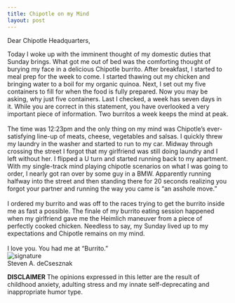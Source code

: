```yaml
---
title: Chipotle on my Mind
layout: post
---
```


Dear Chipotle Headquarters, 

Today I woke up with the imminent thought of my domestic duties that Sunday brings.  What got me out of bed was the comforting thought of burying my face in a delicious Chipotle burrito. After breakfast, I started to meal prep for the week to come.  I started thawing out my chicken and bringing water to a boil for my organic quinoa.  Next, I set out my five containers to fill for when the food is fully prepared.  Now you may be asking, why just five containers.  Last I checked, a week has seven days in it.  While you are correct in this statement, you have overlooked a very important piece of information.  Two burritos a week keeps the mind at peak.  <br>
<br>
The time was 12:23pm and the only thing on my mind was Chipotle’s ever-satisfying line-up of meats, cheese, vegetables and salsas.  I quickly threw my laundry in the washer and started to run to my car.  Midway through crossing the street I forgot that my girlfriend was still doing laundry and I left without her. I flipped a U turn and started running back to my apartment.  With my single-track mind playing chipotle scenarios on what I was going to order, I nearly got ran over by some guy in a BMW.  Apparently running halfway into the street and then standing there for 20 seconds realizing you forgot your partner and running the way you came is “an asshole move.”  <br>
<br>
I ordered my burrito and was off to the races trying to get the burrito inside me as fast a possible.  The finale of my burrito eating session happened when my girlfriend gave me the Heimlich maneuver from a piece of perfectly cooked chicken.  Needless to say, my Sunday lived up to my expectations and Chipotle remains on my mind. <br> 
<br>
I love you.  You had me at “Burrito.”<br>
![signature](https://fontmeme.com/permalink/200925/c101f6549bbb85c94b3d8b47e8b8e244.png)<br>
Steven A. deCsesznak

**DISCLAIMER**
The opinions expressed in this letter are the result of childhood anxiety, adulting stress and my innate self-deprecating and inappropriate humor type.